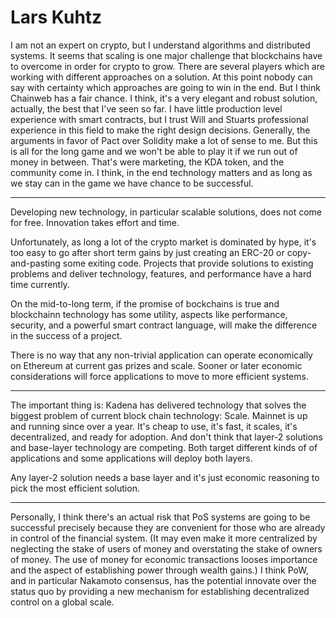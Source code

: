 # Lars Kuhtz

I am not an expert on crypto, but I understand algorithms and distributed systems. It seems that scaling is one major challenge that blockchains have to overcome in order for crypto to grow. There are several players which are working with different approaches on a solution. At this point nobody can say with certainty which approaches are going to win in the end. But I think Chainweb has a fair chance. I think, it's a very elegant and robust solution, actually, the best that I've seen so far. I have little production level experience with smart contracts, but I trust Will and Stuarts professional experience in this field to make the right design decisions. Generally, the arguments in favor of Pact over Solidity make a lot of sense to me. But this is all for the long game and we won't be able to play it if we run out of money in between. That's were marketing, the KDA token, and the community come in. I think, in the end technology matters and as long as we stay can in the game we have chance to be successful.

***

Developing new technology, in particular scalable solutions, does not come for free. Innovation takes effort and time.

Unfortunately, as long a lot of the crypto market is dominated by hype, it's too easy to go after short term gains by just creating an ERC-20 or copy-and-pasting some exiting code. Projects that provide solutions to existing problems and deliver technology, features, and performance have a hard time currently.

On the mid-to-long term, if the promise of bockchains is true and blockchainn technology has some utility, aspects like performance, security, and a powerful smart contract language, will make the difference in the success of a project.

There is no way that any non-trivial application can operate economically on Ethereum at current gas prizes and scale. Sooner or later economic considerations will force applications to move to more efficient systems.

***

The important thing is: Kadena has delivered technology that solves the biggest problem of current block chain technology: Scale. Mainnet is up and running since over a year. It's cheap to use, it's fast, it scales, it's decentralized, and ready for adoption. And don't think that layer-2 solutions and base-layer technology are competing. Both target different kinds of of applications and some applications will deploy both layers.

Any layer-2 solution needs a base layer and it's just economic reasoning to pick the most efficient solution.

***

Personally, I think there's an actual risk that PoS systems are going to be successful precisely because they are convenient for those who are already in control of the financial system. (It may even make it more centralized by neglecting the stake of users of money and overstating the stake of owners of money. The use of money for economic transactions looses importance and the aspect of establishing power through wealth gains.) I think PoW, and in particular Nakamoto consensus, has the potential innovate over the status quo by providing a new mechanism for establishing decentralized control on a global scale.
